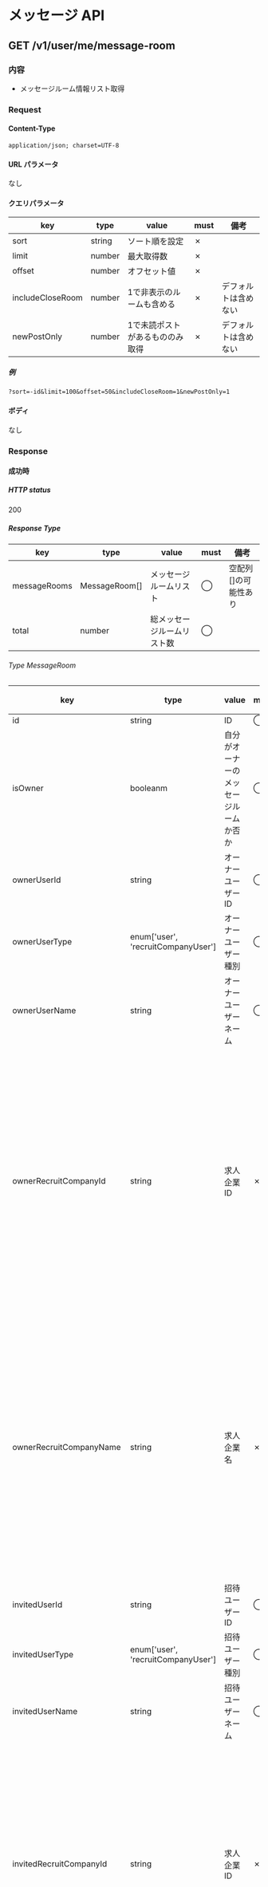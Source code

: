 # メッセージ API

## GET /v1/user/me/message-room

### 内容

* メッセージルーム情報リスト取得

### Request

#### Content-Type
```
application/json; charset=UTF-8
```

#### URL パラメータ

なし

#### クエリパラメータ

|key|type|value|must|備考|
|---|----|-----|----|----|
|sort|string|ソート順を設定|✗||
|limit|number|最大取得数|✗||
|offset|number|オフセット値|✗||
|includeCloseRoom|number|1で非表示のルームも含める|✗|デフォルトは含めない|
|newPostOnly|number|1で未読ポストがあるもののみ取得|✗|デフォルトは含めない|

##### 例
```
?sort=-id&limit=100&offset=50&includeCloseRoom=1&newPostOnly=1
```

#### ボディ

なし

### Response

#### 成功時

##### HTTP status

200

##### Response Type

|key|type|value|must|備考|
|---|----|-----|----|----|
|messageRooms|MessageRoom[]|メッセージルームリスト|◯|空配列[]の可能性あり|
|total|number|総メッセージルームリスト数|◯||

###### Type MessageRoom

|key|type|value|must|備考|
|---|----|-----|----|----|
|id|string|ID|◯||
|isOwner|booleanm|自分がオーナーのメッセージルームか否か|◯||
|ownerUserId|string|オーナーユーザーID|◯||
|ownerUserType|enum['user', 'recruitCompanyUser']|オーナーユーザー種別|◯||
|ownerUserName|string|オーナーユーザーネーム|◯||
|ownerRecruitCompanyId|string|求人企業ID|✗|オーナーユーザーが求人企業ユーザーの場合のみ|
|ownerRecruitCompanyName|string|求人企業名|✗|オーナーユーザーが求人企業ユーザーの場合のみ|
|invitedUserId|string|招待ユーザーID|◯||
|invitedUserType|enum['user', 'recruitCompanyUser']|招待ユーザー種別|◯||
|invitedUserName|string|招待ユーザーネーム|◯||
|invitedRecruitCompanyId|string|求人企業ID|✗|招待ユーザーが求人企業ユーザーの場合のみ|
|invitedRecruitCompanyName|string|求人企業名|✗|招待ユーザーが求人企業ユーザーの場合のみ|
|isClose|boolean|非表示扱いか否か|◯||
|isNewPost|boolean|未読のポストがあるか否か|◯||
|latestPostUnixTime|string|最後のポスト投稿日時(unix time)|◯||

##### 例
```
{
  "messageRooms": [
    {
      "id": "room000001",
      "isOwner": true,
      "ownerUserId": "123",
      "ownerUserType": "user",
      "ownerUserName": "一般ユーザー",
      "invitedUserId": "456",
      "invitedUserType": "recruitCompanyUser",
      "invitedUserName": "求人企業ユーザーABC",
      "invitedRecruitCompanyId": "companyABC",
      "invitedRecruitCompanyName": "株式会社ABC",
      "isClose": false,
      "isNewPost": true,
      "latestPostUnixTime": "1234567890"
    },
    {
      "id": "room000001",
      "isOwner": true,
      "ownerUserId": "789",
      "ownerUserType": "recruitCompanyUser",
      "ownerUserName": "求人企業ユーザーXYZ",
      "ownerRecruitCompanyId": "companyXYZ",
      "ownerRecruitCompanyName": "株式会社XYZ",
      "invitedUserId": "123",
      "invitedUserType": "user",
      "invitedUserName": "一般ユーザー",
      "isClose": false,
      "isNewPost": true,
      "latestPostUnixTime": "1234567890"
    }
  ],
  "total": 2
}
```

#### 失敗時

|HTTP status|失敗内容|備考|
|-----------|--------|----|
|401|アクセストークン期限切れ||

------

## GET /v1/user/me/message-room/{messageRoomId}

### 内容

* メッセージルーム情報取得

### Request

#### Content-Type
```
application/json; charset=UTF-8
```

#### URL パラメータ

|key|type|value|must|備考|
|---|----|-----|----|----|
|messageRoomId|string|メッセージルームID|◯||

##### 例
```
/v1/user/me/message-room/room000001
```

#### クエリパラメータ

なし

#### ボディ

なし

### Response

#### 成功時

##### HTTP status

200

##### Response Type

|key|type|value|must|備考|
|---|----|-----|----|----|
|id|string|ID|◯||
|isOwner|booleanm|自分がオーナーのメッセージルームか否か|◯||
|ownerUserId|string|オーナーユーザーID|◯||
|ownerUserType|enum['user', 'recruitCompanyUser']|オーナーユーザー種別|◯||
|ownerUserName|string|オーナーユーザーネーム|◯||
|ownerRecruitCompanyId|string|求人企業ID|✗|オーナーユーザーが求人企業ユーザーの場合のみ|
|ownerRecruitCompanyName|string|求人企業名|✗|オーナーユーザーが求人企業ユーザーの場合のみ|
|invitedUserId|string|招待ユーザーID|◯||
|invitedUserType|enum['user', 'recruitCompanyUser']|招待ユーザー種別|◯||
|invitedUserName|string|招待ユーザーネーム|◯||
|invitedRecruitCompanyId|string|求人企業ID|✗|招待ユーザーが求人企業ユーザーの場合のみ|
|invitedRecruitCompanyName|string|求人企業名|✗|招待ユーザーが求人企業ユーザーの場合のみ|
|isClose|boolean|非表示扱いか否か|◯||
|isNewPost|boolean|未読のポストがあるか否か|◯||
|latestPostUnixTime|string|最後のポスト投稿日時(unix time)|◯||

##### 例
```
{
  "id": "room000001",
  "isOwner": true,
  "ownerUserId": "123",
  "ownerUserType": "user",
  "ownerUserName": "一般ユーザー",
  "invitedUserId": "456",
  "invitedUserType": "recruitCompanyUser",
  "invitedUserName": "求人企業ユーザーABC",
  "invitedRecruitCompanyId": "companyABC",
  "invitedRecruitCompanyName": "株式会社ABC",
  "isClose": false,
  "isNewPost": true,
  "latestPostUnixTime": "1234567890"
}
```

#### 失敗時

|HTTP status|失敗内容|備考|
|-----------|--------|----|
|401|アクセストークン期限切れ||
|403|自分は参加していなメッセージルームが指定された||
|404|存在しないメッセージルーム||

-----

## DELETE /v1/user/me/message-room/{messageRoomId}

### 内容

* メッセージルームを非表示にする

### Request

#### Content-Type
```
application/json; charset=UTF-8
```

#### URL パラメータ

|key|type|value|must|備考|
|---|----|-----|----|----|
|messageRoomId|string|メッセージルームID|◯||

##### 例
```
/v1/user/me/message-room/room000001
```

#### クエリパラメータ

なし

#### ボディ

なし

### Response

#### 成功時

##### HTTP status

204

#### 失敗時

|HTTP status|失敗内容|備考|
|-----------|--------|----|
|401|アクセストークン期限切れ||
|403|自分は参加していなメッセージルームが指定された||
|404|存在しないメッセージルーム||

-----

## GET /v1/user/me/message-room/{messageRoomId}/post

### 内容

* メッセージルームポスト取得

### Request

#### Content-Type
```
application/json; charset=UTF-8
```

#### URL パラメータ

|key|type|value|must|備考|
|---|----|-----|----|----|
|messageRoomId|string|メッセージルームID|◯||

##### 例
```
/v1/user/me/message-room/room000001/post
```

#### クエリパラメータ

|key|type|value|must|備考|
|---|----|-----|----|----|
|sort|string|ソート順を設定|✗||
|limit|number|最大取得数|✗||
|offset|number|オフセット値|✗||

##### 例
```
?sort=-id&limit=100&offset=50
```

#### ボディ

なし

### Response

#### 成功時

##### HTTP status

200

##### Response Type

|key|type|value|must|備考|
|---|----|-----|----|----|
|posts|MessageRoomPost[]|メッセージルームポストリスト|◯|空配列の場合あり|
|total|mnumber|総メッセージルームポスト数|◯||

###### Type MessageRoomPost

|key|type|value|must|備考|
|---|----|-----|----|----|
|id|string|メッセージルームポストID|◯||
|postUserId|string|ポストしたユーザーID|◯||
|postUserName|string|ポストしたユーザーネーム|◯||
|postUnixTime|string|ポストした日時(unix time)|◯||
|postBody|string|ポスト内容|◯||

##### 例
```
{
    posts: [
        {
            "id": "post000001",
            "postUserId": "123",
            "postUserName": "一般ユーザー",
            "postUnixTime": "1234567890",
            "postBody": "本文"
        },
        {
            "id": "post000002",
            "postUserId": "456",
            "postUserName": "求人企業ユーザー",
            "postUnixTime": "1234567891",
            "postBody": "返答文"
        }
    ],
    total: 2
}
```

#### 失敗時

|HTTP status|失敗内容|備考|
|-----------|--------|----|
|401|アクセストークン期限切れ||
|403|自分は参加していなメッセージルームが指定された||
|404|存在しないメッセージルーム||

-----

## POST /v1/user/me/message-room/{messageRoomId}/post

### 内容

* メッセージルームにポストを送信する

### Request

#### Content-Type
```
application/json; charset=UTF-8
```

#### URL パラメータ

|key|type|value|must|備考|
|---|----|-----|----|----|
|messageRoomId|string|メッセージルームID|◯||

##### 例
```
/v1/user/me/message-room/room000001/post
```

#### クエリパラメータ

なし

#### ボディ

|key|type|value|must|備考|
|---|----|-----|----|----|
|postBody|string|ポスト内容|◯|||

#### 例
```
{
    postBody: "ポストする内容"
}
```

### Response

#### 成功時

##### HTTP status

204

#### 失敗時

|HTTP status|失敗内容|備考|
|-----------|--------|----|
|400|内容に不備がある||
|401|アクセストークン期限切れ||
|403|自分は参加していなメッセージルームが指定された||
|404|存在しないメッセージルーム||

-----

## POST /v1//user/me/apply-job/{wantedAdsId}

### 内容

* 求人広告に応募する

### Request

#### Content-Type
```
application/json; charset=UTF-8
```

#### URL パラメータ

|key|type|value|must|備考|
|---|----|-----|----|----|
|wantedAdsId|string|求人広告ID|◯||

##### 例
```
/v1/user/me/apply-job/ads000001
```

#### クエリパラメータ

なし

#### ボディ

なし

### Response

#### 成功時

##### HTTP status

204

#### 失敗時

|HTTP status|失敗内容|備考|
|-----------|--------|----|
|401|アクセストークン期限切れ||
|404|存在しない求人広告||

-----
